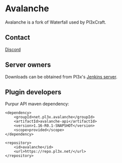 Avalanche
=========

Avalanche is a fork of Waterfall used by Pl3xCraft.

## Contact
[Discord](https://discord.gg/mtAAnkk)

## Server owners

Downloads can be obtained from Pl3x's [Jenkins server](https://ci.pl3x.net/job/Avalanche/).

## Plugin developers

Purpur API maven dependency:
```
<dependency>
    <groupId>net.pl3x.avalanche</groupId>
    <artifactId>avalanche-api</artifactId>
    <version>1.16-R0.1-SNAPSHOT</version>
    <scope>provided</scope>
</dependency>
```
```
<repository>
    <id>avalanche</id>
    <url>https://repo.pl3x.net/</url>
</repository>
```
